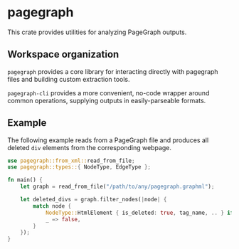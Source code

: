# pagegraph

This crate provides utilities for analyzing PageGraph outputs.

## Workspace organization

`pagegraph` provides a core library for interacting directly with pagegraph files and building custom extraction tools.

`pagegraph-cli` provides a more convenient, no-code wrapper around common operations, supplying outputs in easily-parseable formats.

## Example

The following example reads from a PageGraph file and produces all deleted
`div` elements from the corresponding webpage.

```rust
use pagegraph::from_xml::read_from_file;
use pagegraph::types::{ NodeType, EdgeType };

fn main() {
    let graph = read_from_file("/path/to/any/pagegraph.graphml");

    let deleted_divs = graph.filter_nodes(|node| {
        match node {
            NodeType::HtmlElement { is_deleted: true, tag_name, .. } if tag_name == "div" => true,
            _ => false,
        }
    });
}
```
